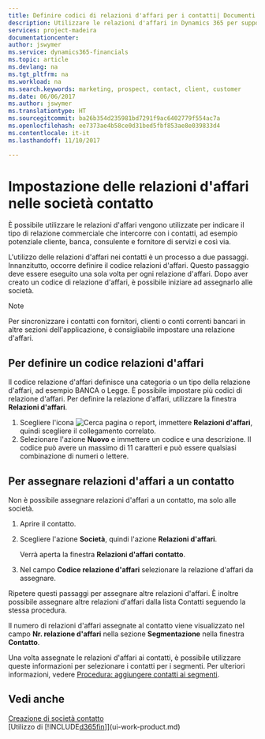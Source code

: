 ```yaml
---
title: Definire codici di relazioni d'affari per i contatti| Documenti Microsoft
description: Utilizzare le relazioni d'affari in Dynamics 365 per supportare il marketing e per indicare il tipo di relazione commerciale che intercorre con prospetti e clienti, ad esempio, una banca o un fornitore di servizi.
services: project-madeira
documentationcenter: 
author: jswymer
ms.service: dynamics365-financials
ms.topic: article
ms.devlang: na
ms.tgt_pltfrm: na
ms.workload: na
ms.search.keywords: marketing, prospect, contact, client, customer
ms.date: 06/06/2017
ms.author: jswymer
ms.translationtype: HT
ms.sourcegitcommit: ba26b354d235981bd7291f9ac6402779f554ac7a
ms.openlocfilehash: ee7373ae4b58ce0d31bed5fbf853ae8e039833d4
ms.contentlocale: it-it
ms.lasthandoff: 11/10/2017

---
```

# <a name="setting-up-business-relations-on-contact-companies"></a>Impostazione delle relazioni d'affari nelle società contatto
È possibile utilizzare le relazioni d'affari vengono utilizzate per indicare il tipo di relazione commerciale che intercorre con i contatti, ad esempio potenziale cliente, banca, consulente e fornitore di servizi e così via.

L'utilizzo delle relazioni d'affari nei contatti è un processo a due passaggi. Innanzitutto, occorre definire il codice relazioni d'affari. Questo passaggio deve essere eseguito una sola volta per ogni relazione d'affari. Dopo aver creato un codice di relazione d'affari, è possibile iniziare ad assegnarlo alle società.

> [!NOTE]  
>   Per sincronizzare i contatti con fornitori, clienti o conti correnti bancari in altre sezioni dell'applicazione, è consigliabile impostare una relazione d'affari.

## <a name="to-define-a-business-relation-code"></a>Per definire un codice relazioni d'affari
Il codice relazione d'affari definisce una categoria o un tipo della relazione d'affari, ad esempio BANCA o Legge. È possibile impostare più codici di relazione d'affari. Per definire la relazione d'affari, utilizzare la finestra **Relazioni d'affari**.

1. Scegliere l'icona ![Cerca pagina o report](media/ui-search/search_small.png "icona Cerca pagina o report"), immettere **Relazioni d'affari**, quindi scegliere il collegamento correlato.
2. Selezionare l'azione **Nuovo** e immettere un codice e una descrizione. Il codice può avere un massimo di 11 caratteri e può essere qualsiasi combinazione di numeri o lettere.

## <a name="AssignBusRelContact"></a> Per assegnare relazioni d'affari a un contatto
Non è possibile assegnare relazioni d'affari a un contatto, ma solo alle società.

1. Aprire il contatto.
2. Scegliere l'azione **Società**, quindi l'azione **Relazioni d'affari**.

    Verrà aperta la finestra **Relazioni d'affari contatto**.
3. Nel campo **Codice relazione d'affari** selezionare la relazione d'affari da assegnare.

Ripetere questi passaggi per assegnare altre relazioni d'affari. È inoltre possibile assegnare altre relazioni d'affari dalla lista Contatti seguendo la stessa procedura.

Il numero di relazioni d'affari assegnate al contatto viene visualizzato nel campo **Nr. relazione d'affari** nella sezione **Segmentazione** nella finestra **Contatto**.

Una volta assegnate le relazioni d'affari ai contatti, è possibile utilizzare queste informazioni per selezionare i contatti per i segmenti. Per ulteriori informazioni, vedere [Procedura: aggiungere contatti ai segmenti](marketing-add-contact-segment.md).

## <a name="see-also"></a>Vedi anche
[Creazione di società contatto](marketing-create-contact-companies.md)  
[Utilizzo di [!INCLUDE[d365fin](includes/d365fin_md.md)]](ui-work-product.md)

